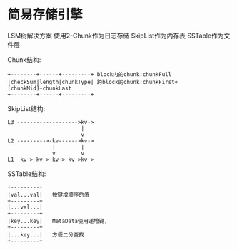 # 简易存储引擎

LSM树解决方案
使用2-Chunk作为日志存储
SkipList作为内存表
SSTable作为文件层

Chunk结构:
```
+--------+------+---------+ block内的chunk:chunkFull
|checkSum|length|chunkType| 跨block的chunk:chunkFirst+[chunkMid]+chunkLast
+--------+------+---------+
```

SkipList结构:
```
L3 ------------------->kv->
                       |
                       v
L2 --------->-kv------>kv->
              |        |
              v        v
L1 -kv->-kv->-kv->-kv->kv->
```

SSTable结构:
```
+---------+
|val...val|   按键增顺序的值
+---------+
|...val...|
+---------+
|key...key|   MetaData使用递增键，
+---------+
|...key...|   方便二分查找
+---------+
```